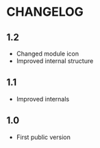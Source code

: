 CHANGELOG
=========

1.2
---

 * Changed module icon
 * Improved internal structure

1.1
---

 * Improved internals

1.0
---

 * First public version